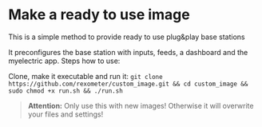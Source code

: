# Make a ready to use image
This is a simple method to provide ready to use plug&play base stations

It preconfigures the base station with inputs, feeds, a dashboard and the myelectric app.
Steps how to use:

Clone, make it executable and run it:
`git clone https://github.com/rexometer/custom_image.git && cd custom_image && sudo chmod +x run.sh && ./run.sh`

>**Attention:** Only use this with new images! Otherwise it will overwrite your files and settings!

